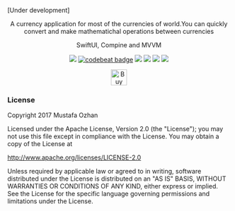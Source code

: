 [Under development]
<p align="center">A currency application for most of the currencies of world.You can quickly convert and make mathematichal operations between currencies</p>
<p align="center">SwiftUI, Compine and MVVM</p>
<p align="center"><a href="https://www.codacy.com/app/mr.mustafa.ozhan/iosCCC?utm_source=github.com&amp;utm_medium=referral&amp;utm_content=CurrencyConverterCalculator/iosCCC&amp;utm_campaign=Badge_Grade"><img src="https://api.codacy.com/project/badge/Grade/35a6fcdbef6f444f9bf16e197b8d5434"/></a>   <a href="https://codebeat.co/projects/github-com-currencyconvertercalculator-iosccc-master"><img alt="codebeat badge" src="https://codebeat.co/badges/97d43435-ae31-4261-8719-e251341a5d7c" /></a>   <img src="https://img.shields.io/github/last-commit/CurrencyConverterCalculator/iosCCC.svg">  <img src="https://img.shields.io/github/issues/CurrencyConverterCalculator/iosCCC.svg">   <img src="https://img.shields.io/github/issues-closed/CurrencyConverterCalculator/iosCCC.svg">  <img src="https://img.shields.io/github/license/CurrencyConverterCalculator/iosCCC.svg"></p>
<p align="center"><a href='https://ko-fi.com/B0B2TZMH' target='_blank'><img height='36' style='border:0px;height:36px;' src='https://az743702.vo.msecnd.net/cdn/kofi1.png?v=2' border='0' alt='Buy Me a Coffee at ko-fi.com' /></a></p>

### License
Copyright 2017 Mustafa Ozhan

Licensed under the Apache License, Version 2.0 (the "License"); you may not use this file except in compliance with the License. You may obtain a copy of the License at

<http://www.apache.org/licenses/LICENSE-2.0>

Unless required by applicable law or agreed to in writing, software distributed under the License is distributed on an "AS IS" BASIS, WITHOUT WARRANTIES OR CONDITIONS OF ANY KIND, either express or implied. See the License for the specific language governing permissions and limitations under the License.

